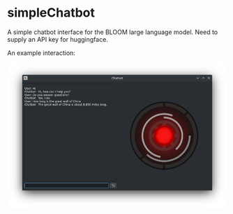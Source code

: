 # simpleChatbot

A simple chatbot interface for the BLOOM large language model. Need to supply an API key for huggingface.

An example interaction:

![Alt text](example_conversation.png "Chatbot conversation")
